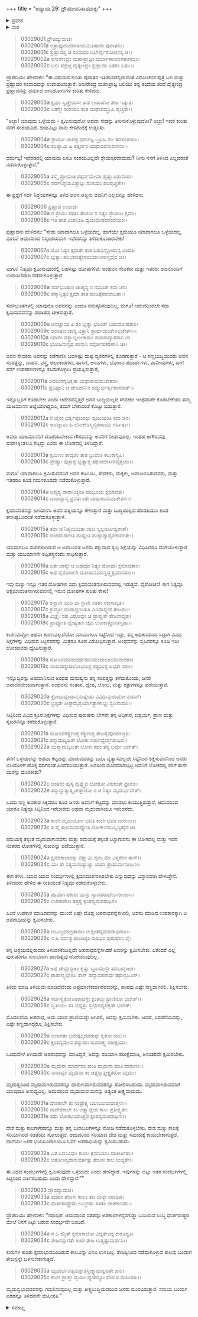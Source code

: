 +++
title = "ಅಧ್ಯಾಯ 29: ದ್ರೌಪದೀಪರಿತಾಪವಾಕ್ಯಃ"
+++

<details><summary>ಪ್ರವೇಶ</summary>


।।   ಓಂ ಓಂ ನಮೋ ನಾರಾಯಣಾಯ।।   ಶ್ರೀ ವೇದವ್ಯಾಸಾಯ ನಮಃ ।।

ಶ್ರೀ ಕೃಷ್ಣದ್ವೈಪಾಯನ ವೇದವ್ಯಾಸ ವಿರಚಿತ  

**ಶ್ರೀ ಮಹಾಭಾರತ**

**ಆರಣ್ಯಕ ಪರ್ವ**

**ಕೈರಾತ ಪರ್ವ**

**ಅಧ್ಯಾಯ 29**

</details>


<details><summary>ಸಾರ</summary>

ವಿರೋಚನ ಮತ್ತು ಪ್ರಹ್ಲಾದರ ನಡುವೆ ಕ್ಷಮೆ ಮತ್ತು ಸಿಟ್ಟಿನ ಕುರಿತು ನಡೆದ ಧರ್ಮ ಜಿಜ್ಞಾಸೆಯನ್ನು ದ್ರೌಪದಿಯು ಉದಾರಿಸಿದುದು (1-32). ಧಾರ್ತರಾಷ್ಟ್ರರ ಕೋಪ ತೋರಿಸುವ ಸಂದರ್ಭವೇ ಇದೆಂದು ಹೇಳುವುದು (33-35).

</details>


> 03029001 ದ್ರೌಪದ್ಯುವಾಚ।  
03029001a ಅತ್ರಾಪ್ಯುದಾಹರಂತೀಮಮಿತಿಹಾಸಂ ಪುರಾತನಂ।  
03029001c ಪ್ರಹ್ಲಾದಸ್ಯ ಚ ಸಂವಾದಂ ಬಲೇರ್ವೈರೋಚನಸ್ಯ ಚ।।  
03029002a ಅಸುರೇಂದ್ರಂ ಮಹಾಪ್ರಾಜ್ಞಂ ಧರ್ಮಾಣಾಮಾಗತಾಗಮಂ।   
03029002c ಬಲಿಃ ಪಪ್ರಚ್ಚ ದೈತ್ಯೇಂದ್ರಂ ಪ್ರಹ್ಲಾದಂ ಪಿತರಂ ಪಿತುಃ।।

ದ್ರೌಪದಿಯು ಹೇಳಿದಳು: “ಈ ವಿಷಯದ ಕುರಿತು ಪುರಾತನ ಇತಿಹಾಸದಲ್ಲಿರುವಂತೆ ವಿರೋಚನನ ಪುತ್ರ ಬಲಿ ಮತ್ತು ಪ್ರಹ್ಲಾದರ ಸಂವಾದವನ್ನು ಉದಾಹರಿಸುತ್ತಾರೆ. ಅಸುರೇಂದ್ರ ಮಹಾಪ್ರಾಜ್ಞ ಬಲಿಯು ತನ್ನ ತಂದೆಯ ತಂದೆ ದೈತ್ಯೇಂದ್ರ ಪ್ರಹ್ಲಾದನನ್ನು ಧರ್ಮದ ಆಗುಹೋಗುಗಳ ಕುರಿತು ಕೇಳಿದನು.

> 03029003a ಕ್ಷಮಾ ಸ್ವಿಚ್ಛ್ರೇಯಸೀ ತಾತ ಉತಾಹೋ ತೇಜ ಇತ್ಯುತ।  
03029003c ಏತನ್ಮೇ ಸಂಶಯಂ ತಾತ ಯಥಾವದ್ಬ್ರೂಹಿ ಪೃಚ್ಚತೇ।।

“ಅಜ್ಜಾ! ಯಾವುದು ಒಳ್ಳೆಯದು - ಕ್ಷಮಿಸುವುದೋ ಅಥವಾ ಸೇಡನ್ನು ತೀರಿಸುಕೊಳ್ಳುವುದೋ? ಅಜ್ಜಾ! ಇದರ ಕುರಿತು ನನಗೆ ಸಂಶಯವಿದೆ. ದಯವಿಟ್ಟು ನಾನು ಕೇಳಿದುದಕ್ಕೆ ಉತ್ತರಿಸು.

> 03029004a ಶ್ರೇಯೋ ಯದತ್ರ ಧರ್ಮಜ್ಞ ಬ್ರೂಹಿ ಮೇ ತದಸಂಶಯಂ।  
03029004c ಕರಿಷ್ಯಾಮಿ ಹಿ ತತ್ಸರ್ವಂ ಯಥಾವದನುಶಾಸನಂ।।

ಧರ್ಮಜ್ಞ! ಇವೆರಡರಲ್ಲಿ ಯಾವುದು ಏನೂ ಸಂಶಯವಿಲ್ಲದೇ ಶ್ರೇಯಸ್ಕರವಾದುದು? ನೀನು ನನಗೆ ತಿಳಿಸಿದ ಎಲ್ಲದರಂತೆ ನಡೆದುಕೊಳ್ಳುತ್ತೇನೆ.”

> 03029005a ತಸ್ಮೈ ಪ್ರೋವಾಚ ತತ್ಸರ್ವಮೇವಂ ಪೃಷ್ಟಃ ಪಿತಾಮಹಃ।  
03029005c ಸರ್ವನಿಶ್ಚಯವಿತ್ಪ್ರಾಜ್ಞಃ ಸಂಶಯಂ ಪರಿಪೃಚ್ಚತೇ।।

ಈ ಪ್ರಶ್ನೆಗೆ ಸರ್ವ ನಿಶ್ಚಯಗಳನ್ನೂ ತಿಳಿದ ಅವನ ಅಜ್ಜನು ಅವನಿಗೆ ಎಲ್ಲವನ್ನೂ ಹೇಳಿದನು.

> 03029006 ಪ್ರಹ್ಲಾದ ಉವಾಚ।  
03029006a ನ ಶ್ರೇಯಃ ಸತತಂ ತೇಜೋ ನ ನಿತ್ಯಂ ಶ್ರೇಯಸೀ ಕ್ಷಮಾ।  
03029006c ಇತಿ ತಾತ ವಿಜಾನೀಹಿ ದ್ವಯಮೇತದಸಂಶಯಂ।।

ಪ್ರಹ್ಲಾದನು ಹೇಳಿದನು: “ಸೇಡು ಯಾವಾಗಲೂ ಒಳ್ಳೆಯದಲ್ಲ. ಹಾಗೆಯೇ ಕ್ಷಮೆಯೂ ಯಾವಾಗಲೂ ಒಳ್ಳೆಯದಲ್ಲ. ಮಗೂ! ಆದುದರಿಂದ ನಿಸ್ಸಂಶಯವಾಗಿ ಇವೆರಡನ್ನೂ ತಿಳಿದುಕೊಂಡಿರಬೇಕು!

> 03029007a ಯೋ ನಿತ್ಯಂ ಕ್ಷಮತೇ ತಾತ ಬಹೂನ್ದೋಷಾನ್ಸ ವಿಂದತಿ।  
03029007c ಭೃತ್ಯಾಃ ಪರಿಭವಂತ್ಯೇನಮುದಾಸೀನಾಸ್ತಥೈವ ಚ।।

ಮಗೂ! ನಿತ್ಯವೂ ಕ್ಷಮಿಸುವುದರಲ್ಲಿ ಬಹಳಷ್ಟು ದೋಷಗಳಿವೆ: ಅಂಥವನ ಸೇವಕರು ಮತ್ತು ಇತರರು ಅವನೊಂದಿಗೆ ಉದಾಸೀನರಾಗಿ ನಡೆದುಕೊಳ್ಳುತ್ತಾರೆ

> 03029008a ಸರ್ವಭೂತಾನಿ ಚಾಪ್ಯಸ್ಯ ನ ನಮಂತೇ ಕದಾ ಚನ।  
03029008c ತಸ್ಮಾನ್ನಿತ್ಯಂ ಕ್ಷಮಾ ತಾತ ಪಂಡಿತೈರಪವಾದಿತಾ।।

ಸರ್ವಭೂತಗಳಲ್ಲಿ ಯಾವುದೂ ಅವನನನ್ನು ಎಂದೂ ನಮಸ್ಕರಿಸುವುದಿಲ್ಲ. ಮಗೂ! ಆದುದರಿಂದಲೇ ಸದಾ ಕ್ಷಮಿಸುವವನನ್ನು ಪಂಡಿತರು ಟೀಕಿಸುತ್ತಾರೆ.

> 03029009a ಅವಜ್ಞಾಯ ಹಿ ತಂ ಭೃತ್ಯಾ ಭಜಂತೇ ಬಹುದೋಷತಾಂ।  
03029009c ಆದಾತುಂ ಚಾಸ್ಯ ವಿತ್ತಾನಿ ಪ್ರಾರ್ಥಯಂತೇಽಲ್ಪಚೇತಸಃ।।  
03029010a ಯಾನಂ ವಸ್ತ್ರಾಣ್ಯಲಂಕಾರಾಂ ಶಯನಾನ್ಯಾಸನಾನಿ ಚ।  
03029010c ಭೋಜನಾನ್ಯಥ ಪಾನಾನಿ ಸರ್ವೋಪಕರಣಾನಿ ಚ।।

ಅವನ ಸೇವಕರು ಅವನನ್ನು ಕಡೆಗಾಣಿಸಿ ಬಹಳಷ್ಟು ದುಷ್ಟ ವ್ಯಸನಗಳಲ್ಲಿ ತೊಡಗುತ್ತಾರೆ - ಆ ಸಣ್ಣಬುದ್ಧಿಯವರು ಅವನ ಸಂಪತ್ತನ್ನು, ವಾಹನ, ವಸ್ತ್ರ, ಅಲಂಕಾರಗಳು, ಹಾಸಿಗೆ, ಆಸನಗಳು, ಭೋಜನ ಪದಾರ್ಥಗಳು, ಪಾನೀಯಗಳು, ಹೀಗೆ ಸರ್ವ ಉಪಕರಣಗಳನ್ನೂ ಕಸಿದುಕೊಳ್ಳಲು ಪ್ರಯತ್ನಿಸುತ್ತಾರೆ,

> 03029011a ಆದದೀರನ್ನಧಿಕೃತಾ ಯಥಾಕಾಮಮಚೇತಸಃ।  
03029011c ಪ್ರದಿಷ್ಟಾನಿ ಚ ದೇಯಾನಿ ನ ದದ್ಯುರ್ಭರ್ತೃಶಾಸನಾತ್।।

ಇನ್ನೊಬ್ಬರಿಗೆ ಕೊಡಬೇಕು ಎಂದು ಆದೇಶವನ್ನಿತ್ತರೆ ಅವನ ಬುದ್ಧಿಯಿಲ್ಲದ ಸೇವಕರು ಇಂಥವರಿಗೇ ಕೊಡಬೇಕೆಂದು ತಮ್ಮ ಯಜಮಾನನ ಆಜ್ಞೆಯಾಗಿದ್ದರೂ, ತಮಗೆ ಬೇಕಾದಂತೆ ಕೊಟ್ಟು ಬಿಡುತ್ತಾರೆ.

> 03029012a ನ ಚೈನಂ ಭರ್ತೃಪೂಜಾಭಿಃ ಪೂಜಯಂತಿ ಕದಾ ಚನ।  
03029012c ಅವಜ್ಞಾನಂ ಹಿ ಲೋಕೇಽಸ್ಮಿನ್ಮರಣಾದಪಿ ಗರ್ಹಿತಂ।।

ಅವರು ಯಜಮಾನನಿಗೆ ದೊರೆಯಬೇಕಾದ ಗೌರವವನ್ನು ಅವನಿಗೆ ನೀಡುವುದಿಲ್ಲ. ಇಂಥಹ ಅಗೌರವವು ಮರಣಕ್ಕಿಂತಲೂ ಕೆಟ್ಟದ್ದು ಎಂದು ಈ ಲೋಕದಲ್ಲಿ ತಿಳಿದಿದ್ದಾರೆ.

> 03029013a ಕ್ಷಮಿಣಂ ತಾದೃಶಂ ತಾತ ಬ್ರುವಂತಿ ಕಟುಕಾನ್ಯಪಿ।  
03029013c ಪ್ರೇಷ್ಯಾಃ ಪುತ್ರಾಶ್ಚ ಭೃತ್ಯಾಶ್ಚ ತಥೋದಾಸೀನವೃತ್ತಯಃ।।

ಮಗೂ! ಯಾವಾಗಲೂ ಕ್ಷಮಿಸುವವನಿಗೆ ಅವನ ಕುಟುಂಬ, ಸೇವಕರು, ಮಕ್ಕಳು, ಅವಲಂಬಿಸಿರುವವರು, ಮತ್ತು ಇತರರೂ ಕೂಡ ಗಮನಕೊಡದೇ ನಡೆದುಕೊಳ್ಳುತ್ತಾರೆ.

> 03029014a ಅಪ್ಯಸ್ಯ ದಾರಾನಿಚ್ಚಂತಿ ಪರಿಭೂಯ ಕ್ಷಮಾವತಃ।  
03029014c ದಾರಾಶ್ಚಾಸ್ಯ ಪ್ರವರ್ತಂತೇ ಯಥಾಕಾಮಮಚೇತಸಃ।।

ಕ್ಷಮಾವಂತನನ್ನು ಹೀಯಾಳಿಸಿ ಅವನ ಪತ್ನಿಯನ್ನೂ ಕೇಳುತ್ತಾರೆ ಮತ್ತು ಬುದ್ಧಿಯಿಲ್ಲದ ಹೆಂಡತಿಯೂ ಕೂಡ ತನಗಿಷ್ಟಬಂದಂತೆ ನಡೆದುಕೊಳ್ಳುತ್ತಾಳೆ.

> 03029015a ತಥಾ ಚ ನಿತ್ಯಮುದಿತಾ ಯದಿ ಸ್ವಲ್ಪಮಪೀಶ್ವರಾತ್।  
03029015c ದಂಡಮರ್ಹಂತಿ ದುಷ್ಯಂತಿ ದುಷ್ಟಾಶ್ಚಾಪ್ಯಪಕುರ್ವತೇ।।

ಯಾವಾಗಲೂ ಸುಖಿಗಳಾಗಿರುವ ಆ ಅವಲಂಬಿತ ಜನರು ತಕ್ಕುದಾದ ಸ್ವಲ್ಪ ಶಿಕ್ಷೆಯನ್ನು ವಿಧಿಸಿದರೂ ದಂಗೆಯೇಳುತ್ತಾರೆ ಮತ್ತು ಯಜಮಾನನೇ ತಪ್ಪಿತಸ್ಥನೆಂದು ಸಾಧಿಸುತ್ತಾರೆ.

> 03029016a ಏತೇ ಚಾನ್ಯೇ ಚ ಬಹವೋ ನಿತ್ಯಂ ದೋಷಾಃ ಕ್ಷಮಾವತಾಂ।  
03029016c ಅಥ ವೈರೋಚನೇ ದೋಷಾನಿಮಾನ್ವಿದ್ಧ್ಯಕ್ಷಮಾವತಾಂ।।

ಇವು ಮತ್ತು ಇನ್ನೂ ಇತರ ದೋಷಗಳು ಸದಾ ಕ್ಷಮಾವಂತನಾಗಿರುವವನಲ್ಲಿ ಇರುತ್ತವೆ. ವೈರೋಚನ! ಈಗ ನಿತ್ಯವೂ ಅಕ್ಷಮಾವಂತನಾಗಿರುವವನಲ್ಲಿ ಇರುವ ದೋಷಗಳ ಕುರಿತು ಕೇಳು!

> 03029017a ಅಸ್ಥಾನೇ ಯದಿ ವಾ ಸ್ಥಾನೇ ಸತತಂ ರಜಸಾವೃತಃ।   
03029017c ಕ್ರುದ್ಧೋ ದಂಡಾನ್ಪ್ರಣಯತಿ ವಿವಿಧಾನ್ಸ್ವೇನ ತೇಜಸಾ।।  
03029018a ಮಿತ್ರೈಃ ಸಹ ವಿರೋಧಂ ಚ ಪ್ರಾಪ್ನುತೇ ತೇಜಸಾವೃತಃ।  
03029018c ಪ್ರಾಪ್ನೋತಿ ದ್ವೇಷ್ಯತಾಂ ಚೈವ ಲೋಕಾತ್ಸ್ವಜನತಸ್ತಥಾ।।

ಕಾರಣವಿದ್ದೋ ಅಥವಾ ಕಾರಣವಿಲ್ಲದೆಯೋ ಯಾವಾಗಲೂ ಸಿಟ್ಟಿನಿಂದ ಇದ್ದು, ತನ್ನ ಅಧಿಕಾರದಿಂದ ಸಿಟ್ಟಾಗಿ ವಿವಿಧ ಶಿಕ್ಷೆಗಳನ್ನು ವಿಧಿಸುವ ಸಿಟ್ಟಿನವನನ್ನು ಮಿತ್ರರೂ ಕೂಡ ವಿರೋಧಿಸುತ್ತಾರೆ. ಅಂಥವನನ್ನು ಸ್ವಜನರನ್ನೂ ಕೂಡಿ ಇಡೀ ಲೋಕದವರು ದ್ವೇಷಿಸುತ್ತಾರೆ.

> 03029019a ಸೋಽವಮಾನಾದರ್ಥಹಾನಿಮುಪಾಲಂಭಮನಾದರಂ।  
03029019c ಸಂತಾಪದ್ವೇಷಲೋಭಾಂಶ್ಚ ಶತ್ರೂಂಶ್ಚ ಲಭತೇ ನರಃ।।

ಇನ್ನೊಬ್ಬರನ್ನು ಅಪಮಾನಿಸುವ ಅಂಥಹ ಮನುಷ್ಯನು ತನ್ನ ಸಂಪತ್ತನ್ನು ಕಳೆದುಕೊಂಡು, ಜನರ ಅನಾದರಣೀಯನಾಗುತ್ತಾನೆ. ಅಂಥವನು ಸಂತಾಪ, ದ್ವೇಷ, ಲೋಭ, ಮತ್ತು ಶತ್ರುಗಳನ್ನೂ ಪಡೆಯುತ್ತಾನೆ.

> 03029020a ಕ್ರೋಧಾದ್ದಂಡಾನ್ಮನುಷ್ಯೇಷು ವಿವಿಧಾನ್ಪುರುಷೋ ನಯನ್।  
03029020c ಭ್ರಶ್ಯತೇ ಶೀಘ್ರಮೈಶ್ವರ್ಯಾತ್ಪ್ರಾಣೇಭ್ಯಃ ಸ್ವಜನಾದಪಿ।।

ಸಿಟ್ಟಿನಿಂದ ವಿವಿಧ ಕ್ರೂರ ಶಿಕ್ಷೆಗಳನ್ನು ವಿಧಿಸುವ ಪುರುಷನು ಬೇಗನೇ ತನ್ನ ಅಧಿಕಾರ, ಐಶ್ವರ್ಯ, ಪ್ರಾಣ ಮತ್ತು ಸ್ವಜರನನ್ನೂ ಕಳೆದುಕೊಳ್ಳುತ್ತಾನೆ.

> 03029021a ಯೋಽಪಕರ್ತೄಂಶ್ಚ ಕರ್ತೄಂಶ್ಚ ತೇಜಸೈವೋಪಗಚ್ಚತಿ।  
03029021c ತಸ್ಮಾದುದ್ವಿಜತೇ ಲೋಕಃ ಸರ್ಪಾದ್ವೇಶ್ಮಗತಾದಿವ।।  
03029022a ಯಸ್ಮಾದುದ್ವಿಜತೇ ಲೋಕಃ ಕಥಂ ತಸ್ಯ ಭವೋ ಭವೇತ್।

ತನಗೆ ಒಳ್ಳೆಯದನ್ನು ಅಥವಾ ಕೆಟ್ಟದನ್ನು ಮಾಡುವವರನ್ನು ಏನೂ ವ್ಯತ್ಯಾಸವಿಲ್ಲದೇ ಸಿಟ್ಟಿನಿಂದ ಶಿಕ್ಷಿಸುವವನಿಂದ ಜನರು ಬಿಲದೊಳಗೆ ಹೊಕ್ಕ ಸರ್ಪದಂತೆ ಹಿಂದೆಸರಿಯುತ್ತಾರೆ. ಜನರಿಂದ ದೂರಮಾಡಲ್ಪಟ್ಟ ಅವನಿಗೆ ಲೋಕದಲ್ಲಿ ಹೇಗೆ ತಾನೇ ಯಶಸ್ಸು ದೊರಕೀತು?

> 03029022c ಅಂತರಂ ಹ್ಯಸ್ಯ ದೃಷ್ಟ್ವೈವ ಲೋಕೋ ವಿಕುರುತೇ ಧ್ರುವಂ।।  
03029022e ತಸ್ಮಾನ್ನಾತ್ಯುತ್ಸೃಜೇತ್ತೇಜೋ ನ ಚ ನಿತ್ಯಂ ಮೃದುರ್ಭವೇತ್।

ಒಂದು ಸಣ್ಣ ಅವಕಾಶ ಸಿಕ್ಕಿದರೂ ಕೂಡ ಜನರು ಅವನಿಗೆ ಕೆಟ್ಟದನ್ನು ಮಾಡಲು ಕಾಯುತ್ತಿರುತ್ತಾರೆ. ಆದುದರಿಂದ ಯಾರೂ ನಿತ್ಯವೂ ಸಿಟ್ಟಿನಿಂದ ಇರಬಾರದು ಅಥವಾ ಮೃದುವಾಗಿಯೂ ಇರಬಾರದು.

> 03029023a ಕಾಲೇ ಮೃದುರ್ಯೋ ಭವತಿ ಕಾಲೇ ಭವತಿ ದಾರುಣಃ।।   
03029023c ಸ ವೈ ಸುಖಮವಾಪ್ನೋತಿ ಲೋಕೇಽಮುಷ್ಮಿನ್ನಿಹೈವ ಚ।

ಸಮಯಕ್ಕೆ ತಕ್ಕಂತೆ ಮೃದುವಾಗುವವನು ಮತ್ತು ಸಮಯಕ್ಕೆ ತಕ್ಕಂತೆ ಸಿಟ್ಟಾಗುವನು ಈ ಲೋಕದಲ್ಲಿ ಮತ್ತು ಇದರ ನಂತರದ ಲೋಕಗಳಲ್ಲಿ ಸುಖವನ್ನು ಪಡೆಯುತ್ತಾನೆ.

> 03029024a ಕ್ಷಮಾಕಾಲಾಂಸ್ತು ವಕ್ಷ್ಯಾಮಿ ಶೃಣು ಮೇ ವಿಸ್ತರೇಣ ತಾನ್।।  
03029024c ಯೇ ತೇ ನಿತ್ಯಮಸಂತ್ಯಾಜ್ಯಾ ಯಥಾ ಪ್ರಾಹುರ್ಮನೀಷಿಣಃ।

ಈಗ ಕೇಳು. ಯಾವ ಯಾವ ಸಂದರ್ಭಗಳಲ್ಲಿ ಕ್ಷಮಾವಂತನಾಗಿರಬೇಕು ಎನ್ನುವುದನ್ನು ವಿಸ್ತಾರವಾಗಿ ಹೇಳುತ್ತೇನೆ. ತಿಳಿದವರು ಹೇಳಿದ ಈ ರೀತಿಯಂತೆ ನಿತ್ಯವೂ ನಡೆದುಕೊಳ್ಳಬೇಕು.

> 03029025a ಪೂರ್ವೋಪಕಾರೀ ಯಸ್ತು ಸ್ಯಾದಪರಾಧೇಽಗರೀಯಸಿ।।  
03029025c ಉಪಕಾರೇಣ ತತ್ತಸ್ಯ ಕ್ಷಂತವ್ಯಮಪರಾಧಿನಃ।

ಹಿಂದೆ ಉಪಕಾರ ಮಾಡಿದವನನ್ನು ಮುಂದೆ ಎಷ್ಟೇ ದೊಡ್ಡ ಅಪರಾಧವನ್ನೆಸಗಿರಲಿ, ಅವನು ಮಾಡಿದ ಉಪಕಾರಕ್ಕಾಗಿ ಆ ಅಪರಾಧಿಯನ್ನು ಕ್ಷಮಿಸಬೇಕು.

> 03029026a ಅಬುದ್ಧಿಮಾಶ್ರಿತಾನಾಂ ಚ ಕ್ಷಂತವ್ಯಮಪರಾಧಿನಾಂ।।  
03029026c ನ ಹಿ ಸರ್ವತ್ರ ಪಾಂಡಿತ್ಯಂ ಸುಲಭಂ ಪುರುಷೇಣ ವೈ।

ತನ್ನ ಆಶ್ರಯದಲ್ಲಿರುವರು ತಿಳುವಳಿಕೆಯಿಲ್ಲದೇ ಅಪರಾಧವನ್ನೆಸಗಿದರೆ ಅವರನ್ನು ಕ್ಷಮಿಸಬೇಕು. ಏಕೆಂದರೆ ಎಲ್ಲ ಪುರುಷರಿಗೂ ಸುಲಭವಾಗಿ ಪಾಂಡಿತ್ಯವು ದೊರೆಯುವುದಿಲ್ಲ.

> 03029027a ಅಥ ಚೇದ್ಬುದ್ಧಿಜಂ ಕೃತ್ವಾ ಬ್ರೂಯುಸ್ತೇ ತದಬುದ್ಧಿಜಂ।।  
03029027c ಪಾಪಾನ್ಸ್ವಲ್ಪೇಽಪಿ ತಾನ್ ಹನ್ಯಾದಪರಾಧೇ ತಥಾನೃಜೂನ್।

ತಿಳಿದು ಮಾಡಿ ತಿಳಿಯದೇ ಮಾಡಿದೆವೆಂದು ಅಪ್ರಮಾಣಿಕವಾಗಿರವವರನ್ನು, ಪಾಪವು ಎಷ್ಟೇ ಸಣ್ಣದಾಗಿರಲಿ, ಶಿಕ್ಷಿಸಬೇಕು.

> 03029028a ಸರ್ವಸ್ಯೈಕೋಽಪರಾಧಸ್ತೇ ಕ್ಷಂತವ್ಯಃ ಪ್ರಾಣಿನೋ ಭವೇತ್।।  
03029028c ದ್ವಿತೀಯೇ ಸತಿ ವಧ್ಯಸ್ತು ಸ್ವಲ್ಪೇಽಪ್ಯಪಕೃತೇ ಭವೇತ್।

ಮೊದಲನೆಯ ಅಪರಾಧ, ಅದು ಯಾವ ಪ್ರಾಣಿಯದ್ದೇ ಆಗಿರಲಿ, ಅದನ್ನು ಕ್ಷಮಿಸಬೇಕು. ಆದರೆ, ಎರಡನೆಯದನ್ನು, ಎಷ್ಟೇ ಸಣ್ಣದಾಗಿದ್ದರೂ, ಶಿಕ್ಷಿಸಬೇಕು.

> 03029029a ಅಜಾನತಾ ಭವೇತ್ಕಶ್ಚಿದಪರಾಧಃ ಕೃತೋ ಯದಿ।।  
03029029c ಕ್ಷಂತವ್ಯಮೇವ ತಸ್ಯಾಹುಃ ಸುಪರೀಕ್ಷ್ಯ ಪರೀಕ್ಷಯಾ।

ಒಂದುವೇಳೆ ತಿಳಿಯದೇ ಅಪರಾಧವನ್ನು ಮಾಡಿದ್ದರೆ, ಅದನ್ನು ಸರಿಯಾಗಿ ಪರೀಕ್ಷೆಮಾಡಿ, ಅನಂತರವೇ ಕ್ಷಮಿಸಬೇಕು.

> 03029030a ಮೃದುನಾ ಮಾರ್ದವಂ ಹಂತಿ ಮೃದುನಾ ಹಂತಿ ದಾರುಣಂ।।  
03029030c ನಾಸಾಧ್ಯಂ ಮೃದುನಾ ಕಿಂ ಚಿತ್ತಸ್ಮಾತ್ತೀಕ್ಷ್ಣತರೋ ಮೃದುಃ।

ಮೃದುತ್ವದಿಂದ ಮೃದುವಾಗಿರುವವರನ್ನೂ ದಾರುಣವಾಗಿರುವವರನ್ನೂ ಸೋಲಿಸಬಹುದು. ಮೃದುವಾಗಿರುವವರಿಗೆ ಯಾವುದೂ ಅಸಾಧ್ಯವಿಲ್ಲ. ಆದುದರಿಂದ ಮೃದುವಾದ ಮನಸ್ಸು ಅತ್ಯಂತ ತೀಕ್ಷ್ಣವಾದುದು.

> 03029031a ದೇಶಕಾಲೌ ತು ಸಂಪ್ರೇಕ್ಷ್ಯ ಬಲಾಬಲಮಥಾತ್ಮನಃ।।   
03029031c ನಾದೇಶಕಾಲೇ ಕಿಂ ಚಿತ್ಸ್ಯಾದ್ದೇಶಃ ಕಾಲಃ ಪ್ರತೀಕ್ಷ್ಯತೇ।  
03029031e ತಥಾ ಲೋಕಭಯಾಚ್ಚೈವ ಕ್ಷಂತವ್ಯಮಪರಾಧಿನಃ।।

ದೇಶ ಮತ್ತು ಕಾಲಗಳೆರಡನ್ನೂ ಮತ್ತು ತನ್ನ ಬಲಾಬಲಗಳನ್ನೂ ನೋಡಿ ನಡೆದುಕೊಳ್ಳಬೇಕು. ದೇಶ ಮತ್ತು ಕಾಲಕ್ಕೆ ಸರಿಯಾಗಿರದ ನಡತೆಯು ಸೋಲುತ್ತದೆ. ಆದುದರಿಂದ ಸರಿಯಾದ ದೇಶ ಮತ್ತು ಸಮಯಕ್ಕೆ ಕಾಯಬೇಕಾಗುತ್ತದೆ. ಹಾಗೆಯೇ ಜನರ ಭಯದಿಂದಾಗಿಯೂ ಓರ್ವ ಅಪರಾಧಿಯನ್ನು ಕ್ಷಮಿಸಬಹುದು.

> 03029032a ಏತ ಏವಂವಿಧಾಃ ಕಾಲಾಃ ಕ್ಷಮಾಯಾಃ ಪರಿಕೀರ್ತಿತಾಃ।  
03029032c ಅತೋಽನ್ಯಥಾನುವರ್ತತ್ಸು ತೇಜಸಃ ಕಾಲ ಉಚ್ಯತೇ।।

ಈ ವಿಧದ ಸಂದರ್ಭಗಳಲ್ಲಿ ಕ್ಷಮಿಸುವುದೇ ಒಳ್ಳೆಯದು ಎಂದು ಹೇಳಿದ್ದಾರೆ. ಇವುಗಳನ್ನು ಬಿಟ್ಟು ಇತರ ಸಂದರ್ಭಗಳಲ್ಲಿ ಸಿಟ್ಟಿನಿಂದ ವರ್ತಿಸಬಹುದು ಎಂದು ಹೇಳಿದ್ದಾರೆ.””

> 03029033 ದ್ರೌಪದ್ಯುವಾಚ।  
03029033a ತದಹಂ ತೇಜಸಃ ಕಾಲಂ ತವ ಮನ್ಯೇ ನರಾಧಿಪ।  
03029033c ಧಾರ್ತರಾಷ್ಟ್ರೇಷು ಲುಬ್ಧೇಷು ಸತತಂ ಚಾಪಕಾರಿಷು।।

ದ್ರೌಪದಿಯು ಹೇಳಿದಳು: “ನರಾಧಿಪ! ಆದುದರಿಂದ ಸತತವೂ ಅಪಕಾರಗಳನ್ನೆಸಗುತ್ತಾ ಬಂದಿರುವ ಲುಬ್ಧ ಧಾರ್ತರಾಷ್ಟ್ರರ ಮೇಲೆ ನಿನಗೆ ಸಿಟ್ಟು ಬರುವ ಸಂದರ್ಭವೇ ಬಂದಿದೆ.

> 03029034a ನ ಹಿ ಕಶ್ಚಿತ್ ಕ್ಷಮಾಕಾಲೋ ವಿದ್ಯತೇಽದ್ಯ ಕುರೂನ್ಪ್ರತಿ।  
03029034c ತೇಜಸಶ್ಚಾಗತೇ ಕಾಲೇ ತೇಜ ಉತ್ಸ್ರಷ್ಟುಮರ್ಹಸಿ।।

ಕುರುಗಳ ಕುರಿತು ಕ್ಷಮಾಭಾವದಿಂದಿರುವ ಕಾಲವಿನ್ನು ಎನೂ ಉಳಿದಿಲ್ಲ. ತೇಜಸ್ಸಿನಿಂದ ನಡೆದುಕೊಳ್ಳುವ ಕಾಲವು ಬಂದಾಗ ತೇಜಸ್ಸನ್ನೇ ಬಳಸಬೇಕಾಗುತ್ತದೆ.

> 03029035a ಮೃದುರ್ಭವತ್ಯವಜ್ಞಾತಸ್ತೀಕ್ಷ್ಣಾದುದ್ವಿಜತೇ ಜನಃ।   
03029035c ಕಾಲೇ ಪ್ರಾಪ್ತೇ ದ್ವಯಂ ಹ್ಯೇತದ್ಯೋ ವೇದ ಸ ಮಹೀಪತಿಃ।।

ಮೃದುಸ್ವಭಾವದವರನ್ನು ಗಮನಿಸುವುದಿಲ್ಲ ಮತ್ತು ತೀಕ್ಷ್ಣಬುದ್ಧಿಯವರಿಂದ ಜನರು ದೂರವಿರುತ್ತಾರೆ. ಸಮಯ ಬಂದಾಗ ಎರಡನ್ನೂ ತಿಳಿದವನೇ ಮಹೀಪತಿ.”

<details><summary>ಸಮಾಪ್ತಿ</summary>


ಇತಿ ಶ್ರೀ ಮಹಾಭಾರತೇ ಆರಣ್ಯಕಪರ್ವಣಿ ಕೈರಾತಪರ್ವಣಿ ದ್ರೌಪದೀಪರಿತಾಪವಾಕ್ಯೇ ಏಕೋನತ್ರಿಂಶೋಽಧ್ಯಾಯಃ।  
ಇದು ಶ್ರೀ ಮಹಾಭಾರತದಲ್ಲಿ ಆರಣ್ಯಕಪರ್ವದಲ್ಲಿ ಕೈರಾತಪರ್ವದಲ್ಲಿ ದ್ರೌಪದೀಪರಿತಾಪವಾಕ್ಯದಲ್ಲಿ ಇಪ್ಪತ್ತೊಂಭತ್ತನೆಯ ಅಧ್ಯಾಯವು.



</details>
